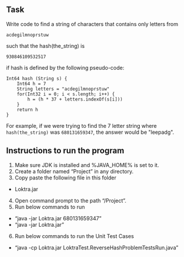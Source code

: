 ## Task

Write code to find a string of characters that contains only letters from

`acdegilmnoprstuw`

such that the hash(the_string) is

`930846109532517`

if hash is defined by the following pseudo-code:

```
Int64 hash (String s) {
    Int64 h = 7
    String letters = "acdegilmnoprstuw"
    for(Int32 i = 0; i < s.length; i++) {
        h = (h * 37 + letters.indexOf(s[i]))
    }
    return h
}
```

For example, if we were trying to find the 7 letter string where `hash(the_string)` was `680131659347`, the answer would be "leepadg".


## Instructions to run the program

1. Make sure JDK is installed and %JAVA_HOME% is set to it.
2. Create a folder named “Project” in any directory.
3. Copy paste the following file in this folder
 * Loktra.jar
4. Open command prompt to the path “/Project”.
5. Run below commands to run
 *	“java -jar Loktra.jar 680131659347”
 *	“java -jar Loktra.jar”
6. Run below commands to run the Unit Test Cases
 *	“java -cp Loktra.jar LoktraTest.ReverseHashProblemTestsRun.java”





